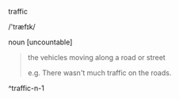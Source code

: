 traffic

/'træfɪk/

noun [uncountable]

> the vehicles moving along a road or street
> 
> e.g. There wasn't much traffic on the roads.

^traffic-n-1